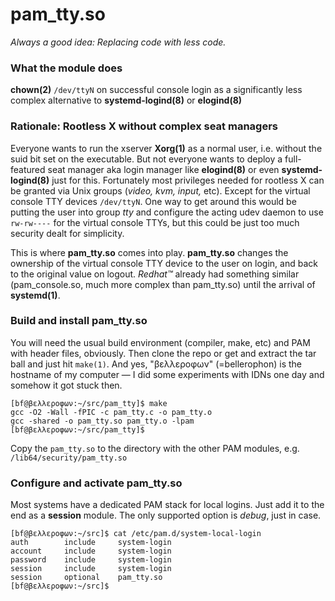 # pam_tty.so
_Always a good idea: Replacing code with less code._
### What the module does
**chown(2)** ```/dev/ttyN``` on successful console login as a significantly less complex alternative to **systemd-logind(8)** or **elogind(8)**
### Rationale: Rootless X without complex seat managers
Everyone wants to run the xserver **Xorg(1)** as a normal user, i.e. without the suid bit set on the executable. But not everyone wants to deploy a full-featured seat manager aka login manager like **elogind(8)** or even **systemd-logind(8)** just for this. Fortunately most privileges needed for rootless X can be granted via Unix groups (_video, kvm, input,_ etc). Except for the virtual console TTY devices ```/dev/ttyN```. One way to get around this would be putting the user into group _tty_ and configure the acting udev daemon to use ```rw-rw----``` for the virtual console TTYs, but this could be just too much security dealt for simplicity.

This is where **pam_tty.so** comes into play. **pam_tty.so** changes the ownership of the virtual console TTY device to the user on login, and back to the original value on logout. _Redhat™_ already had something similar (pam_console.so, much more complex than pam_tty.so) until the arrival of **systemd(1)**.
### Build and install pam_tty.so
You will need the usual build environment (compiler, make, etc) and PAM with header files, obviously. Then clone the repo or get and extract the tar ball and just hit ```make(1)```. And yes, "βελλεροφων" (=bellerophon) is the hostname of my computer — I did some experiments with IDNs one day and somehow it got stuck then.
```
[bf@βελλεροφων:~/src/pam_tty]$ make
gcc -O2 -Wall -fPIC -c pam_tty.c -o pam_tty.o
gcc -shared -o pam_tty.so pam_tty.o -lpam
[bf@βελλεροφων:~/src/pam_tty]$
```
Copy the ```pam_tty.so``` to the directory with the other PAM modules, e.g. ```/lib64/security/pam_tty.so```
### Configure and activate pam_tty.so
Most systems have a dedicated PAM stack for local logins. Just add it to the end as a **session** module. The only supported option is _debug_, just in case.
```
[bf@βελλεροφων:~/src]$ cat /etc/pam.d/system-local-login 
auth		include		system-login
account		include		system-login
password	include		system-login
session		include		system-login
session		optional	pam_tty.so
[bf@βελλεροφων:~/src]$
```
